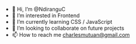 - 👋 Hi, I’m @NdiranguC
- 👀 I’m interested in Frontend 
- 🌱 I’m currently learning CSS / JavaScript 
- 💞️ I’m looking to collaborate on future projects 
- 📫 How to reach me charlesmutuan@gmail.com


<!---
NdiranguC/NdiranguC is a ✨ special ✨ repository because its `README.md` (this file) appears on your GitHub profile.
You can click the Preview link to take a look at your changes.
--->
